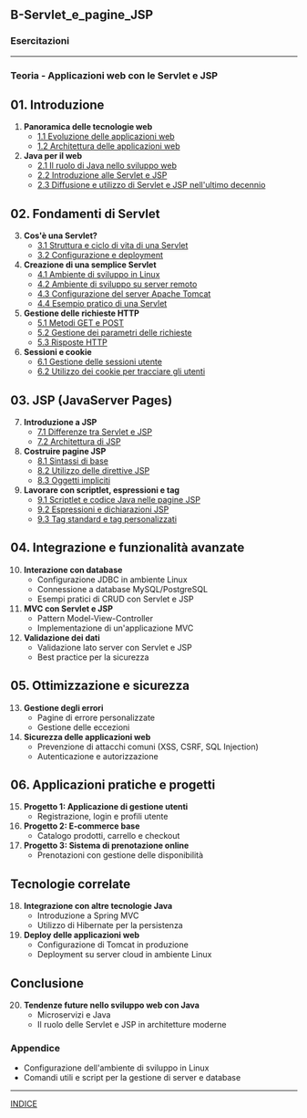 ## B-Servlet_e_pagine_JSP

### Esercitazioni

---
### Teoria - Applicazioni web con le Servlet e JSP
## 01. Introduzione
1. **Panoramica delle tecnologie web**
   - [1.1 Evoluzione delle applicazioni web](<01. Introduzione\01.1 Evoluzione delle applicazioni web.md>)
   - [1.2 Architettura delle applicazioni web](<01. Introduzione\01.2 Architettura delle applicazioni web.md>)
2. **Java per il web**
   - [2.1 Il ruolo di Java nello sviluppo web](<01. Introduzione\02.1 Il ruolo di Java nello sviluppo web.md>)
   - [2.2 Introduzione alle Servlet e JSP](<01. Introduzione\02.2 Introduzione alle Servlet e JSP.md>)
   - [2.3 Diffusione e utilizzo di Servlet e JSP nell'ultimo decennio](<01. Introduzione\02.3 Diffusione e utilizzo di Servlet e JSP nell'ultimo decennio.md>)

## 02. Fondamenti di Servlet
3. **Cos'è una Servlet?**
   - [3.1 Struttura e ciclo di vita di una Servlet](<02. Fondamenti di Servlet\03.1 Struttura e ciclo di vita di una Servlet.md>)
   - [3.2 Configurazione e deployment](<02. Fondamenti di Servlet\03.2 Configurazione e deployment.md>)
4. **Creazione di una semplice Servlet**
   - [4.1 Ambiente di sviluppo in Linux](<02. Fondamenti di Servlet\04.1 Ambiente di sviluppo in Linux.md>)
   - [4.2 Ambiente di sviluppo su server remoto](<02. Fondamenti di Servlet\04.2 Ambiente di sviluppo su server remoto.md>)
   - [4.3 Configurazione del server Apache Tomcat](<02. Fondamenti di Servlet\04.3 Configurazione del server Apache Tomcat.md>)
   - [4.4 Esempio pratico di una Servlet](<02. Fondamenti di Servlet\04.4 Esempio pratico di una Servlet.md>)
5. **Gestione delle richieste HTTP**
   - [5.1 Metodi GET e POST](<02. Fondamenti di Servlet\05.1 Metodi GET e POST.md>)
   - [5.2 Gestione dei parametri delle richieste](<02. Fondamenti di Servlet\05.2 Gestione dei parametri delle richieste.md>)
   - [5.3 Risposte HTTP](<02. Fondamenti di Servlet\05.3 Risposte HTTP.md>)
6. **Sessioni e cookie**
   - [6.1 Gestione delle sessioni utente](<02. Fondamenti di Servlet\06.1 Gestione delle sessioni utente.md>)
   - [6.2 Utilizzo dei cookie per tracciare gli utenti](<02. Fondamenti di Servlet\06.2 Utilizzo dei cookie per tracciare gli utenti.md>)

## 03. JSP (JavaServer Pages)
7. **Introduzione a JSP**
   - [7.1 Differenze tra Servlet e JSP](<03. JSP (JavaServer Pages)/07.1 Differenze tra Servlet e JSP.md>)
   - [7.2 Architettura di JSP](<03. JSP (JavaServer Pages)/07.2 Architettura di JSP.md>)
8. **Costruire pagine JSP**
   - [8.1 Sintassi di base](<03. JSP (JavaServer Pages)/08.1 Sintassi di base.md>)
   - [8.2 Utilizzo delle direttive JSP](<03. JSP (JavaServer Pages)/08.2 Utilizzo delle direttive JSP.md>)
   - [8.3 Oggetti impliciti](<03. JSP (JavaServer Pages)/08.3 Oggetti impliciti.md>)
9. **Lavorare con scriptlet, espressioni e tag**
   - [9.1 Scriptlet e codice Java nelle pagine JSP](<03. JSP (JavaServer Pages)/09.1 Scriptlet e codice Java nelle pagine JSP.md>)
   - [9.2 Espressioni e dichiarazioni JSP](<03. JSP (JavaServer Pages)/09.2 Espressioni e dichiarazioni JSP.md>)
   - [9.3 Tag standard e tag personalizzati](<03. JSP (JavaServer Pages)/09.3 Tag standard e tag personalizzati.md>)

## 04. Integrazione e funzionalità avanzate
10. **Interazione con database**
    - Configurazione JDBC in ambiente Linux
    - Connessione a database MySQL/PostgreSQL
    - Esempi pratici di CRUD con Servlet e JSP
11. **MVC con Servlet e JSP**
    - Pattern Model-View-Controller
    - Implementazione di un'applicazione MVC
12. **Validazione dei dati**
    - Validazione lato server con Servlet e JSP
    - Best practice per la sicurezza

## 05. Ottimizzazione e sicurezza
13. **Gestione degli errori**
    - Pagine di errore personalizzate
    - Gestione delle eccezioni
14. **Sicurezza delle applicazioni web**
    - Prevenzione di attacchi comuni (XSS, CSRF, SQL Injection)
    - Autenticazione e autorizzazione

## 06. Applicazioni pratiche e progetti
15. **Progetto 1: Applicazione di gestione utenti**
    - Registrazione, login e profili utente
16. **Progetto 2: E-commerce base**
    - Catalogo prodotti, carrello e checkout
17. **Progetto 3: Sistema di prenotazione online**
    - Prenotazioni con gestione delle disponibilità

## Tecnologie correlate
18. **Integrazione con altre tecnologie Java**
    - Introduzione a Spring MVC
    - Utilizzo di Hibernate per la persistenza
19. **Deploy delle applicazioni web**
    - Configurazione di Tomcat in produzione
    - Deployment su server cloud in ambiente Linux

## Conclusione
20. **Tendenze future nello sviluppo web con Java**
    - Microservizi e Java
    - Il ruolo delle Servlet e JSP in architetture moderne

### Appendice
- Configurazione dell'ambiente di sviluppo in Linux
- Comandi utili e script per la gestione di server e database

---
[INDICE](<../README.md>)